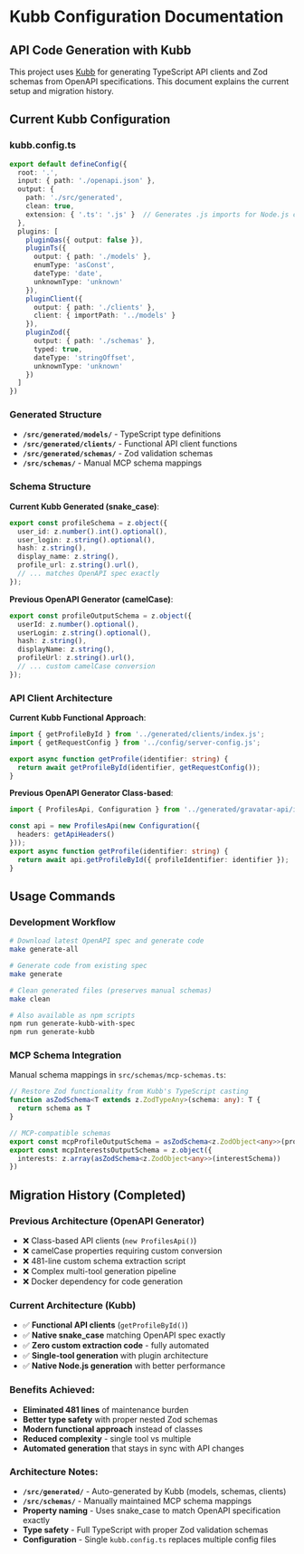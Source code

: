 # Kubb Configuration Documentation

## API Code Generation with Kubb

This project uses [Kubb](https://github.com/kubb-labs/kubb) for generating TypeScript API clients and Zod schemas from OpenAPI specifications. This document explains the current setup and migration history.

## Current Kubb Configuration

### kubb.config.ts
```typescript
export default defineConfig({
  root: '.',
  input: { path: './openapi.json' },
  output: {
    path: './src/generated',
    clean: true,
    extension: { '.ts': '.js' }  // Generates .js imports for Node.js compatibility
  },
  plugins: [
    pluginOas({ output: false }),
    pluginTs({
      output: { path: './models' },
      enumType: 'asConst',
      dateType: 'date',
      unknownType: 'unknown'
    }),
    pluginClient({ 
      output: { path: './clients' },
      client: { importPath: '../models' }
    }),
    pluginZod({
      output: { path: './schemas' },
      typed: true,
      dateType: 'stringOffset',
      unknownType: 'unknown'
    })
  ]
})
```

### Generated Structure
- **`/src/generated/models/`** - TypeScript type definitions
- **`/src/generated/clients/`** - Functional API client functions  
- **`/src/generated/schemas/`** - Zod validation schemas
- **`/src/schemas/`** - Manual MCP schema mappings

### Schema Structure

**Current Kubb Generated (snake_case)**:
```typescript
export const profileSchema = z.object({
  user_id: z.number().int().optional(),
  user_login: z.string().optional(),
  hash: z.string(),
  display_name: z.string(),
  profile_url: z.string().url(),
  // ... matches OpenAPI spec exactly
});
```

**Previous OpenAPI Generator (camelCase)**:
```typescript
export const profileOutputSchema = z.object({
  userId: z.number().optional(),
  userLogin: z.string().optional(),
  hash: z.string(),
  displayName: z.string(),
  profileUrl: z.string().url(),
  // ... custom camelCase conversion
});
```

### API Client Architecture

**Current Kubb Functional Approach**:
```typescript
import { getProfileById } from '../generated/clients/index.js';
import { getRequestConfig } from '../config/server-config.js';

export async function getProfile(identifier: string) {
  return await getProfileById(identifier, getRequestConfig());
}
```

**Previous OpenAPI Generator Class-based**:
```typescript
import { ProfilesApi, Configuration } from '../generated/gravatar-api/index.js';

const api = new ProfilesApi(new Configuration({
  headers: getApiHeaders()
}));
export async function getProfile(identifier: string) {
  return await api.getProfileById({ profileIdentifier: identifier });
}
```

## Usage Commands

### Development Workflow
```bash
# Download latest OpenAPI spec and generate code
make generate-all

# Generate code from existing spec
make generate

# Clean generated files (preserves manual schemas)
make clean

# Also available as npm scripts
npm run generate-kubb-with-spec
npm run generate-kubb
```

### MCP Schema Integration

Manual schema mappings in `src/schemas/mcp-schemas.ts`:
```typescript
// Restore Zod functionality from Kubb's TypeScript casting
function asZodSchema<T extends z.ZodTypeAny>(schema: any): T {
  return schema as T
}

// MCP-compatible schemas
export const mcpProfileOutputSchema = asZodSchema<z.ZodObject<any>>(profileSchema)
export const mcpInterestsOutputSchema = z.object({
  interests: z.array(asZodSchema<z.ZodObject<any>>(interestSchema))
})
```

## Migration History (Completed)

### Previous Architecture (OpenAPI Generator)
- ❌ Class-based API clients (`new ProfilesApi()`)
- ❌ camelCase properties requiring custom conversion
- ❌ 481-line custom schema extraction script
- ❌ Complex multi-tool generation pipeline
- ❌ Docker dependency for code generation

### Current Architecture (Kubb)
- ✅ **Functional API clients** (`getProfileById()`)
- ✅ **Native snake_case** matching OpenAPI spec exactly
- ✅ **Zero custom extraction code** - fully automated
- ✅ **Single-tool generation** with plugin architecture
- ✅ **Native Node.js generation** with better performance

### Benefits Achieved:
- **Eliminated 481 lines** of maintenance burden
- **Better type safety** with proper nested Zod schemas
- **Modern functional approach** instead of classes
- **Reduced complexity** - single tool vs multiple
- **Automated generation** that stays in sync with API changes

### Architecture Notes:
- **`/src/generated/`** - Auto-generated by Kubb (models, schemas, clients)
- **`/src/schemas/`** - Manually maintained MCP schema mappings
- **Property naming** - Uses snake_case to match OpenAPI specification exactly
- **Type safety** - Full TypeScript with proper Zod validation schemas
- **Configuration** - Single `kubb.config.ts` replaces multiple config files